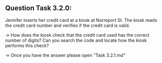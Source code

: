 Question Task 3.2.0:
--------------------

Jennifer inserts her credit card at a kiosk at Norreport St. 
The kiosk reads the credit card number and verifies if the credit card is valid. 

-> How does the kiosk check that the credit card used has the correct number of digits? 
	Can you search the code and locate 
	how the kiosk performs this check?

-> Once you have the answer please open "Task 3.2.1.md"
 
